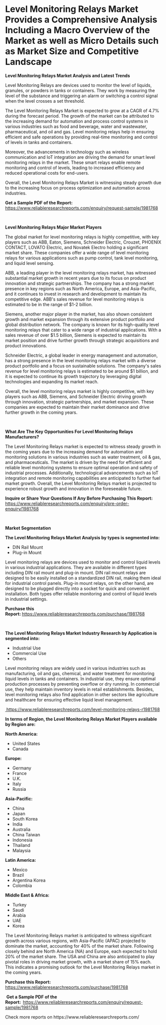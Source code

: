 <p><h1>Level Monitoring Relays Market Provides a Comprehensive Analysis Including a Macro Overview of the Market as well as Micro Details such as Market Size and Competitive Landscape</h1></p><p><strong>Level Monitoring Relays Market Analysis and Latest Trends</strong></p>
<p><p>Level Monitoring Relays are devices used to monitor the level of liquids, granules, or powders in tanks or containers. They work by measuring the level of the substance and triggering an alarm or switching a control signal when the level crosses a set threshold.</p><p>The Level Monitoring Relays Market is expected to grow at a CAGR of 4.7% during the forecast period. The growth of the market can be attributed to the increasing demand for automation and process control systems in various industries such as food and beverage, water and wastewater, pharmaceutical, and oil and gas. Level monitoring relays help in ensuring efficient and safe operations by providing real-time monitoring and control of levels in tanks and containers.</p><p>Moreover, the advancements in technology such as wireless communication and IoT integration are driving the demand for smart level monitoring relays in the market. These smart relays enable remote monitoring and control of levels, leading to increased efficiency and reduced operational costs for end-users.</p><p>Overall, the Level Monitoring Relays Market is witnessing steady growth due to the increasing focus on process optimization and automation across industries.</p></p>
<p><strong>Get a Sample PDF of the Report:&nbsp;</strong> <a href="https://www.reliableresearchreports.com/enquiry/request-sample/1981768">https://www.reliableresearchreports.com/enquiry/request-sample/1981768</a></p>
<p>&nbsp;</p>
<p><strong>Level Monitoring Relays Major Market Players</strong></p>
<p><p>The global market for level monitoring relays is highly competitive, with key players such as ABB, Eaton, Siemens, Schneider Electric, Crouzet, PHOENIX CONTACT, LOVATO Electric, and Novatek Electro holding a significant market share. These companies offer a wide range of level monitoring relays for various applications such as pump control, tank level monitoring, and liquid level sensing.</p><p>ABB, a leading player in the level monitoring relays market, has witnessed substantial market growth in recent years due to its focus on product innovation and strategic partnerships. The company has a strong market presence in key regions such as North America, Europe, and Asia-Pacific, and it continues to invest in research and development to maintain its competitive edge. ABB's sales revenue for level monitoring relays is estimated to be in the range of $1-2 billion.</p><p>Siemens, another major player in the market, has also shown consistent growth and market expansion through its extensive product portfolio and global distribution network. The company is known for its high-quality level monitoring relays that cater to a wide range of industrial applications. With a sales revenue of over $1.5 billion, Siemens is expected to maintain its market position and drive further growth through strategic acquisitions and product innovations.</p><p>Schneider Electric, a global leader in energy management and automation, has a strong presence in the level monitoring relays market with a diverse product portfolio and a focus on sustainable solutions. The company's sales revenue for level monitoring relays is estimated to be around $1 billion, and it is expected to continue its growth trajectory by leveraging digital technologies and expanding its market reach.</p><p>Overall, the level monitoring relays market is highly competitive, with key players such as ABB, Siemens, and Schneider Electric driving growth through innovation, strategic partnerships, and market expansion. These companies are expected to maintain their market dominance and drive further growth in the coming years.</p></p>
<p>&nbsp;</p>
<p><strong>What Are The Key Opportunities For Level Monitoring Relays Manufacturers?</strong></p>
<p><p>The Level Monitoring Relays market is expected to witness steady growth in the coming years due to the increasing demand for automation and monitoring solutions in various industries such as water treatment, oil & gas, and pharmaceuticals. The market is driven by the need for efficient and reliable level monitoring systems to ensure optimal operation and safety of industrial processes. Additionally, technological advancements such as IoT integration and remote monitoring capabilities are anticipated to further fuel market growth. Overall, the Level Monitoring Relays market is projected to experience robust growth and innovation in the foreseeable future.</p></p>
<p><strong>Inquire or Share Your Questions If Any Before Purchasing This Report:</strong> <a href="https://www.reliableresearchreports.com/enquiry/pre-order-enquiry/1981768">https://www.reliableresearchreports.com/enquiry/pre-order-enquiry/1981768</a></p>
<p>&nbsp;</p>
<p><strong>Market Segmentation</strong></p>
<p><strong>The Level Monitoring Relays Market Analysis by types is segmented into:</strong></p>
<p><ul><li>DIN Rail Mount</li><li>Plug-in Mount</li></ul></p>
<p><p>Level monitoring relays are devices used to monitor and control liquid levels in various industrial applications. They are available in different types including DIN rail mount and plug-in mount. DIN rail mount relays are designed to be easily installed on a standardized DIN rail, making them ideal for industrial control panels. Plug-in mount relays, on the other hand, are designed to be plugged directly into a socket for quick and convenient installation. Both types offer reliable monitoring and control of liquid levels in industrial settings.</p></p>
<p><strong>Purchase this Report:&nbsp;</strong><a href="https://www.reliableresearchreports.com/purchase/1981768">https://www.reliableresearchreports.com/purchase/1981768</a></p>
<p>&nbsp;</p>
<p><strong>The Level Monitoring Relays Market Industry Research by Application is segmented into:</strong></p>
<p><ul><li>Industrial Use</li><li>Commercial Use</li><li>Others</li></ul></p>
<p><p>Level monitoring relays are widely used in various industries such as manufacturing, oil and gas, chemical, and water treatment for monitoring liquid levels in tanks and containers. In industrial use, they ensure optimal production processes by preventing overflow or dry running. In commercial use, they help maintain inventory levels in retail establishments. Besides, level monitoring relays also find application in other sectors like agriculture and healthcare for ensuring effective liquid level management.</p></p>
<p><a href="https://www.reliableresearchreports.com/level-monitoring-relays-r1981768">&nbsp;https://www.reliableresearchreports.com/level-monitoring-relays-r1981768</a></p>
<p><strong>In terms of Region, the Level Monitoring Relays Market Players available by Region are:</strong></p>
<p>
    <p> <strong> North America: </strong>
        <ul>
            <li>United States</li>
            <li>Canada</li>
        </ul>
        </p> 
    <p> <strong> Europe: </strong>
        <ul>
            <li>Germany</li>
            <li>France</li>
            <li>U.K.</li>
            <li>Italy</li>
            <li>Russia</li>
        </ul>
        </p> 
    <p> <strong> Asia-Pacific: </strong>
        <ul>
            <li>China</li>
            <li>Japan</li>
            <li>South Korea</li>
            <li>India</li>
            <li>Australia</li>
            <li>China Taiwan</li>
            <li>Indonesia</li>
            <li>Thailand</li>
            <li>Malaysia</li>
        </ul>
        </p> 
    <p> <strong> Latin America: </strong>
        <ul>
            <li>Mexico</li>
            <li>Brazil</li>
            <li>Argentina Korea</li>
            <li>Colombia</li>
        </ul>
        </p> 
    <p> <strong> Middle East & Africa: </strong>
        <ul>
            <li>Turkey</li>
            <li>Saudi</li>
            <li>Arabia</li>
            <li>UAE</li>
            <li>Korea</li>
        </ul>
    </p>
    </p>
<p><p>The Level Monitoring Relays market is anticipated to witness significant growth across various regions, with Asia-Pacific (APAC) projected to dominate the market, accounting for 40% of the market share. Following closely behind are North America (NA) and Europe, each expected to hold 20% of the market share. The USA and China are also anticipated to play pivotal roles in driving market growth, with a market share of 15% each. This indicates a promising outlook for the Level Monitoring Relays market in the coming years.</p></p>
<p><strong>Purchase this Report: </strong><a href="https://www.reliableresearchreports.com/purchase/1981768">https://www.reliableresearchreports.com/purchase/1981768</a></p>
<p>&nbsp;<strong>Get a Sample PDF of the Report:&nbsp;&nbsp;</strong><a href="https://www.reliableresearchreports.com/enquiry/request-sample/1981768">https://www.reliableresearchreports.com/enquiry/request-sample/1981768</a></p>
<p><strong></strong></p>
<p>Check more reports on https://www.reliableresearchreports.com/</p>